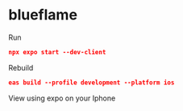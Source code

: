 # blueflame
Run

```json
npx expo start --dev-client
```

Rebuild

```json
eas build --profile development --platform ios

```
View using expo on your Iphone
